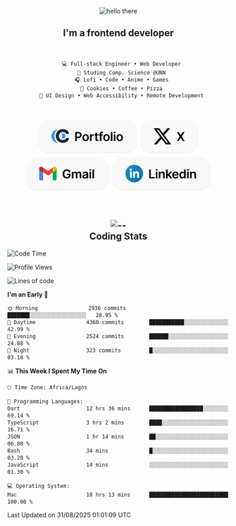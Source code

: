 <div align="center">
  
  <img src="https://readme-typing-svg.demolab.com?font=Fira+Code&weight=600&size=24&duration=4000&pause=300&color=3291FF&center=true&vCenter=true&random=false&width=300&height=24&lines=Hey+There;Hola;Namaste;Aloha;Bonjour;Konnichiwa" alt="hello there" height="36" width="300" />
  <h2>I'm a frontend developer</h2>
  
</div>

<br/>

<div align="center">
  
  ```
    💻 Full-stack Engineer • Web Developer
    💼 Studing Comp. Science @UNN
    🎧 Lofi • Code • Anime • Games
    🍪 Cookies • Coffee • Pizza
    📖 UI Design • Web Accessibility • Remote Development
  ```

</div>

<br/>

<div align="center">

  [![portfolio](./assets/badge-portfolio.svg)](https://okoyecharles.com)
  [![X](./assets/badge-x.svg)](https://x.com/okoyecharlesk)
  [![mail](./assets/badge-mail.svg)](mailto:okoyecharles509@gmail.com)
  [![linkedin](./assets/badge-linkedin.svg)](https://linkedin.com/in/okoyecharles)
  
</div>

<br/>



<div align="center">

  <h2>
    <img src="https://media.giphy.com/media/UVG0BN8TOMKkPOJS6e/giphy.gif?cid=790b7611dhvp8dydhh4r22mjr73owy4d5zzlo7s5zyk60w8s&ep=v1_stickers_search&rid=giphy.gif&ct=s" alt="--" height="50" width="50" />
    <br/>
    Coding Stats
  </h2>
  
</div>

<!--START_SECTION:waka-->
![Code Time](http://img.shields.io/badge/Code%20Time-772%20hrs%209%20mins-blue)

![Profile Views](http://img.shields.io/badge/Profile%20Views-0-blue)

![Lines of code](https://img.shields.io/badge/From%20Hello%20World%20I%27ve%20Written-9.6%20million%20lines%20of%20code-blue)

**I'm an Early 🐤** 

```text
🌞 Morning                2936 commits        ███████░░░░░░░░░░░░░░░░░░   28.95 % 
🌆 Daytime                4360 commits        ███████████░░░░░░░░░░░░░░   42.99 % 
🌃 Evening                2524 commits        ██████░░░░░░░░░░░░░░░░░░░   24.88 % 
🌙 Night                  323 commits         █░░░░░░░░░░░░░░░░░░░░░░░░   03.18 % 
```


📊 **This Week I Spent My Time On** 

```text
🕑︎ Time Zone: Africa/Lagos

💬 Programming Languages: 
Dart                     12 hrs 36 mins      █████████████████░░░░░░░░   69.14 % 
TypeScript               3 hrs 2 mins        ████░░░░░░░░░░░░░░░░░░░░░   16.71 % 
JSON                     1 hr 14 mins        ██░░░░░░░░░░░░░░░░░░░░░░░   06.80 % 
Bash                     34 mins             █░░░░░░░░░░░░░░░░░░░░░░░░   03.20 % 
JavaScript               14 mins             ░░░░░░░░░░░░░░░░░░░░░░░░░   01.30 % 

💻 Operating System: 
Mac                      18 hrs 13 mins      █████████████████████████   100.00 % 
```


 Last Updated on 31/08/2025 01:01:09 UTC
<!--END_SECTION:waka-->
